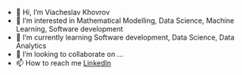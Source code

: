 - 👋 Hi, I’m Viacheslav Khovrov
- 👀 I’m interested in Mathematical Modelling, Data Science, Machine Learning, Software development
- 🌱 I’m currently learning Software development, Data Science, Data Analytics
- 💞️ I’m looking to collaborate on ...
- 📫 How to reach me [LinkedIn](https://www.linkedin.com/in/viacheslavkhovrov/)

<!---
ViacheslavKhovrov/ViacheslavKhovrov is a ✨ special ✨ repository because its `README.md` (this file) appears on your GitHub profile.
You can click the Preview link to take a look at your changes.
--->
